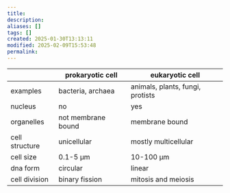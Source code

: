 ```yaml
---
title: 
description: 
aliases: []
tags: []
created: 2025-01-30T13:13:11
modified: 2025-02-09T15:53:48
permalink:
---
```


|                | prokaryotic cell   | eukaryotic cell                  |
| -------------- | ------------------ | -------------------------------- |
| examples       | bacteria, archaea  | animals, plants, fungi, protists |
| nucleus        | no                 | yes                              |
| organelles     | not membrane bound | membrane bound                   |
| cell structure | unicellular        | mostly multicellular             |
| cell size      | 0.1-5 μm           | 10-100 μm                        |
| dna form       | circular           | linear                           |
| cell division  | binary fission     | mitosis and meiosis              |
